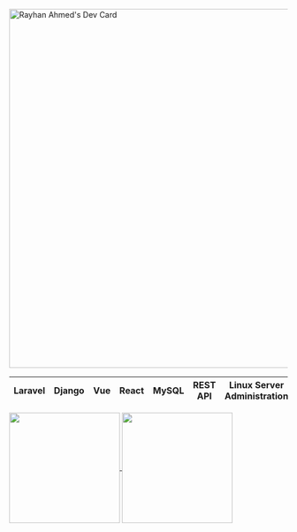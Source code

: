 <a href="https://app.daily.dev/raayhan"><img src="https://api.daily.dev/devcards/v2/d1nn972fTNQMTALRQb34Y.png?type=wide&r=t54" width="650" alt="Rayhan Ahmed's Dev Card"/></a>

|Laravel| Django |Vue |React | MySQL | REST API |Linux Server Administration | Shell |
|--|--|--|--|--|--|--|--|


<a href="#">
  <img height=200 align="center" src="https://github-readme-stats-eight-alpha-48.vercel.app/api?username=Raayhan&show_icons=true&theme=transparent&hide_rank=true&show=reviews,discussions_started,discussions_answered,prs_merged,prs_merged_percentage&hide=contribs,stars,reviews,discussions_started,discussions_answered&count_private=true&include_all_commits=true&card_width=300" />
</a>
<a href="#">
  <img height=200 align="center" src="https://github-readme-stats-eight-alpha-48.vercel.app/api/top-langs/?username=Raayhan&layout=compact&hide=html,css,blade,scss,Hack&card_width=300" />
</a>
